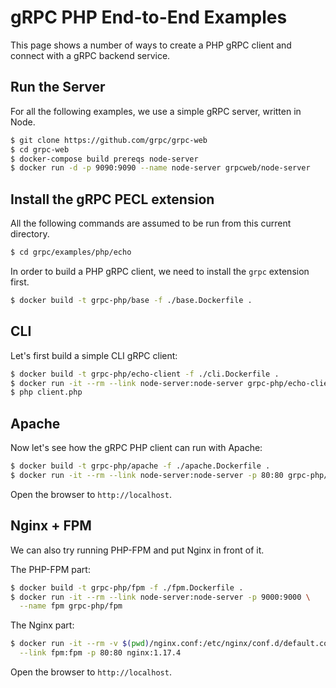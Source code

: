 
# gRPC PHP End-to-End Examples

This page shows a number of ways to create a PHP gRPC client and connect with
a gRPC backend service.


## Run the Server

For all the following examples, we use a simple gRPC server, written in Node.

```sh
$ git clone https://github.com/grpc/grpc-web
$ cd grpc-web
$ docker-compose build prereqs node-server
$ docker run -d -p 9090:9090 --name node-server grpcweb/node-server
```


## Install the gRPC PECL extension

All the following commands are assumed to be run from this current directory.

```sh
$ cd grpc/examples/php/echo
```


In order to build a PHP gRPC client, we need to install the `grpc` extension
first.

```sh
$ docker build -t grpc-php/base -f ./base.Dockerfile .
```


## CLI


Let's first build a simple CLI gRPC client:

```sh
$ docker build -t grpc-php/echo-client -f ./cli.Dockerfile .
$ docker run -it --rm --link node-server:node-server grpc-php/echo-client
$ php client.php
```



## Apache


Now let's see how the gRPC PHP client can run with Apache:

```sh
$ docker build -t grpc-php/apache -f ./apache.Dockerfile .
$ docker run -it --rm --link node-server:node-server -p 80:80 grpc-php/apache
```

Open the browser to `http://localhost`.



## Nginx + FPM


We can also try running PHP-FPM and put Nginx in front of it.


The PHP-FPM part:

```sh
$ docker build -t grpc-php/fpm -f ./fpm.Dockerfile .
$ docker run -it --rm --link node-server:node-server -p 9000:9000 \
  --name fpm grpc-php/fpm
```

The Nginx part:

```sh
$ docker run -it --rm -v $(pwd)/nginx.conf:/etc/nginx/conf.d/default.conf:ro \
  --link fpm:fpm -p 80:80 nginx:1.17.4
```


Open the browser to `http://localhost`.
